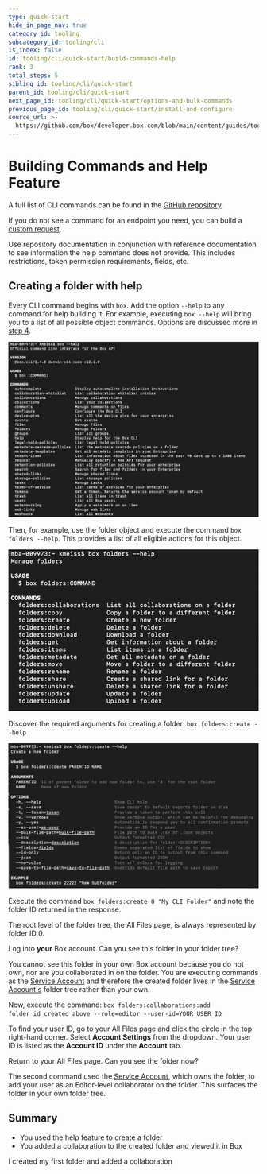 ```yaml
---
type: quick-start
hide_in_page_nav: true
category_id: tooling
subcategory_id: tooling/cli
is_index: false
id: tooling/cli/quick-start/build-commands-help
rank: 3
total_steps: 5
sibling_id: tooling/cli/quick-start
parent_id: tooling/cli/quick-start
next_page_id: tooling/cli/quick-start/options-and-bulk-commands
previous_page_id: tooling/cli/quick-start/install-and-configure
source_url: >-
  https://github.com/box/developer.box.com/blob/main/content/guides/tooling/cli/quick-start/3-build-commands-help.md
---
```

# Building Commands and Help Feature

A full list of CLI commands can be found in the [GitHub repository][github].

If you do not see a command for an endpoint you need, you can build a
[custom request][custom].

<Message type=tip>

Use repository documentation in conjunction with reference documentation to
see information the help command does not provide. This includes
restrictions, token permission requirements, fields, etc.

</Message>

## Creating a folder with help

<!--alex ignore executing-->

Every CLI command begins with `box`. Add the option `--help` to any
command for help building it. For example, executing `box --help` will bring you
to a list of all possible object commands. Options are discussed more in
[step 4][four].

<ImageFrame center>

![Help](./help.png)

</ImageFrame>

<!--alex ignore execute-->

Then, for example, use the folder object and execute the command
`box folders --help`. This provides a list of all eligible actions for this
object.

<ImageFrame center>

![Help](./folders_help.png)

</ImageFrame>

<!-- markdownlint-disable line-length -->

Discover the required arguments for creating a folder: `box folders:create --help`
<!-- markdownlint-enable line-length -->

<ImageFrame center>

![Help](./folders_create_help.png)

</ImageFrame>

<!--alex ignore execute-->

Execute the command `box folders:create 0 "My CLI Folder"` and note the folder
ID returned in the response.

<Message type=tip>

The root level of the folder tree, the All Files page, is always represented
by folder ID 0.

</Message>

Log into **your** Box account. Can you see this folder in your folder tree?

<!--alex ignore executing-->

You cannot see this folder in your own Box account because you do not own, nor
are you collaborated in on the folder. You are executing commands as the
[Service Account][sa] and therefore the created folder lives in the
[Service Account's][sa] folder tree rather than your own.

<!-- markdownlint-disable line-length -->

<!--alex ignore execute-->

Now, execute the command:
`box folders:collaborations:add folder_id_created_above --role=editor --user-id=YOUR_USER_ID`
<!-- markdownlint-enable line-length -->

<Message type=tip>

To find your user ID, go to your All Files page and click the circle in the
top right-hand corner. Select **Account Settings** from the dropdown. Your
user ID is listed as the **Account ID** under the **Account** tab.

</Message>

Return to your All Files page. Can you see the folder now?

The second command used the [Service Account][sa], which owns the folder, to add
your user as an Editor-level collaborator on the folder. This surfaces the
folder in your own folder tree.

## Summary

* You used the help feature to create a folder
* You added a collaboration to the created folder and viewed it in Box

<Next>

I created my first folder and added a collaboration

</Next>

[github]: https://github.com/box/boxcli#command-topics-1
[custom]: https://github.com/box/boxcli/blob/master/docs/request.md
[sa]: g://authentication/user-types/service-account
[four]: g://tooling/cli/quick-start/options-and-bulk-commands/#options
